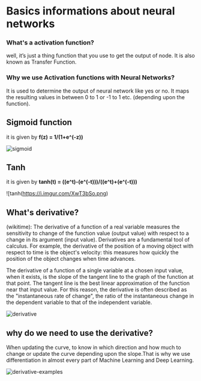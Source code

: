 # Basics informations about neural networks

### What's a activation function? 

well, it’s just a thing function that you use to get the output of node. It is also known as Transfer Function.

### Why we use Activation functions with Neural Networks?

It is used to determine the output of neural network like yes or no. It maps the resulting values in between 0 to 1 or -1 to 1 etc. (depending upon the function).

## Sigmoid function

it is given by **f(z) = 1/(1+e^(-z))**

![sigmoid](https://i.imgur.com/c9R8y1L.png)

## Tanh 

it is given by **tanh(t) = ((e^t)-(e^(-t)))/((e^t)+(e^(-t)))**

![tanh(https://i.imgur.com/XwT3bSo.png)

## What's derivative?

(wikitime): The derivative of a function of a real variable measures the sensitivity to change of the function value (output value) with respect to a change in its argument (input value). Derivatives are a fundamental tool of calculus. For example, the derivative of the position of a moving object with respect to time is the object's velocity: this measures how quickly the position of the object changes when time advances.

The derivative of a function of a single variable at a chosen input value, when it exists, is the slope of the tangent line to the graph of the function at that point. The tangent line is the best linear approximation of the function near that input value. For this reason, the derivative is often described as the "instantaneous rate of change", the ratio of the instantaneous change in the dependent variable to that of the independent variable.

![derivative](https://i.imgur.com/fJgBHak.png)

## why do we need to use the derivative?

When updating the curve, to know in which direction and how much to change or update the curve depending upon the slope.That is why we use differentiation in almost every part of Machine Learning and Deep Learning.

![derivative-examples](https://i.imgur.com/WkrVhWk.png)
